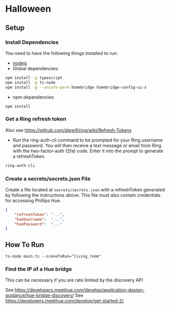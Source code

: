 # Halloween

## Setup

### Install Dependencies

You need to have the following things installed to run:
* [nodejs](https://nodejs.org/en/)
* Global dependencies:
```bash
npm install -g typescript
npm install -g ts-node
npm install -g --unsafe-perm homebridge homebridge-config-ui-x
```
* npm dependencies:
```
npm install
```

### Get a Ring refresh token

Also see https://github.com/dgreif/ring/wiki/Refresh-Tokens

* Run the ring-auth-cli command to be prompted for your Ring username and password. You will then receive a text message or email from Ring with the two-factor-auth (2fa) code. Enter it into the prompt to generate a refreshToken.

```bash
ring-auth-cli
```

### Create a secrets/secrets.json File

Create a file located at ```secrets/secrets.json``` with a refreshToken generated by following the instructions above. This file must also contain credentials for accessing Phillips Hue.

```json
{
    "refreshToken": "...",
    "hueUsername":  "...",
    "huePassword":  "..."
}
```

## How To Run
```
ts-node main.ts --sceneToRun="living_room"
```

### Find the IP of a Hue bridge

This can be necessary if you are rate limited by the discovery API

See https://developers.meethue.com/develop/application-design-guidance/hue-bridge-discovery/
See https://developers.meethue.com/develop/get-started-2/